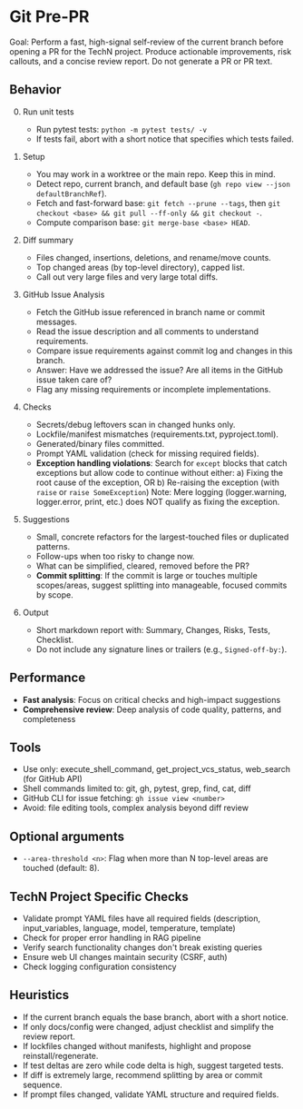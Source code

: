 # Git Pre-PR

Goal: Perform a fast, high-signal self-review of the current branch before opening a PR for the TechN project. Produce actionable improvements, risk callouts, and a concise review report. Do not generate a PR or PR text.

## Behavior
0) Run unit tests
   - Run pytest tests: `python -m pytest tests/ -v`
   - If tests fail, abort with a short notice that specifies which tests failed.

1) Setup
   - You may work in a worktree or the main repo. Keep this in mind.
   - Detect repo, current branch, and default base (`gh repo view --json defaultBranchRef`).
   - Fetch and fast-forward base: `git fetch --prune --tags`, then `git checkout <base> && git pull --ff-only && git checkout -`.
   - Compute comparison base: `git merge-base <base> HEAD`.

2) Diff summary
   - Files changed, insertions, deletions, and rename/move counts.
   - Top changed areas (by top-level directory), capped list.
   - Call out very large files and very large total diffs.

3) GitHub Issue Analysis
   - Fetch the GitHub issue referenced in branch name or commit messages.
   - Read the issue description and all comments to understand requirements.
   - Compare issue requirements against commit log and changes in this branch.
   - Answer: Have we addressed the issue? Are all items in the GitHub issue taken care of?
   - Flag any missing requirements or incomplete implementations.

4) Checks
   - Secrets/debug leftovers scan in changed hunks only.
   - Lockfile/manifest mismatches (requirements.txt, pyproject.toml).
   - Generated/binary files committed.
   - Prompt YAML validation (check for missing required fields).
   - **Exception handling violations**: Search for `except` blocks that catch exceptions but allow code to continue without either:
     a) Fixing the root cause of the exception, OR
     b) Re-raising the exception (with `raise` or `raise SomeException`)
     Note: Mere logging (logger.warning, logger.error, print, etc.) does NOT qualify as fixing the exception.

5) Suggestions
   - Small, concrete refactors for the largest-touched files or duplicated patterns.
   - Follow-ups when too risky to change now.
   - What can be simplified, cleared, removed before the PR?
   - **Commit splitting**: If the commit is large or touches multiple scopes/areas, suggest splitting into manageable, focused commits by scope.

6) Output
   - Short markdown report with: Summary, Changes, Risks, Tests, Checklist.
   - Do not include any signature lines or trailers (e.g., `Signed-off-by:`).

## Performance
- **Fast analysis**: Focus on critical checks and high-impact suggestions
- **Comprehensive review**: Deep analysis of code quality, patterns, and completeness

## Tools
- Use only: execute_shell_command, get_project_vcs_status, web_search (for GitHub API)
- Shell commands limited to: git, gh, pytest, grep, find, cat, diff
- GitHub CLI for issue fetching: `gh issue view <number>`
- Avoid: file editing tools, complex analysis beyond diff review

## Optional arguments
- `--area-threshold <n>`: Flag when more than N top-level areas are touched (default: 8).

## TechN Project Specific Checks
- Validate prompt YAML files have all required fields (description, input_variables, language, model, temperature, template)
- Check for proper error handling in RAG pipeline
- Verify search functionality changes don't break existing queries
- Ensure web UI changes maintain security (CSRF, auth)
- Check logging configuration consistency

## Heuristics
- If the current branch equals the base branch, abort with a short notice.
- If only docs/config were changed, adjust checklist and simplify the review report.
- If lockfiles changed without manifests, highlight and propose reinstall/regenerate.
- If test deltas are zero while code delta is high, suggest targeted tests.
- If diff is extremely large, recommend splitting by area or commit sequence.
- If prompt files changed, validate YAML structure and required fields.
